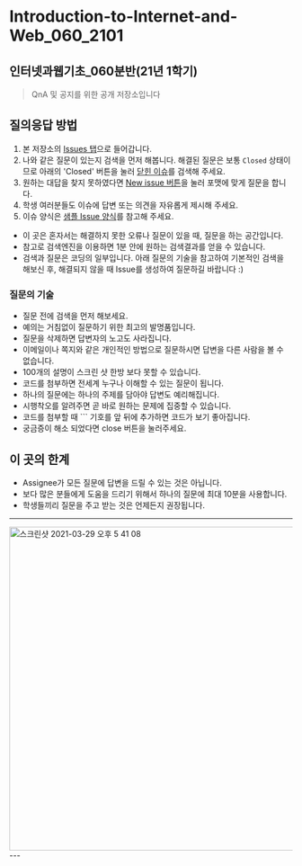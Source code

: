 # Introduction-to-Internet-and-Web_060_2101
## 인터넷과웹기초_060분반(21년 1학기)
> QnA 및 공지를 위한 공개 저장소입니다


## 질의응답 방법

1. 본 저장소의 [Issues 탭](https://github.com/haileykang/Introduction-to-Internet-and-Web_060_2101/issues)으로 들어갑니다.
2. 나와 같은 질문이 있는지 검색을 먼저 해봅니다. 해결된 질문은 보통 `Closed` 상태이므로 아래의 'Closed' 버튼을 눌러 [닫힌 이슈](https://github.com/haileykang/Introduction-to-Internet-and-Web_060_2101/issues?q=is%3Aissue+is%3Aclosed)를 검색해 주세요.
3. 원하는 대답을 찾지 못하였다면 [New issue 버튼](https://github.com/haileykang/Introduction-to-Internet-and-Web_060_2101/issues/new)을 눌러 포맷에 맞게 질문을 합니다.
4. 학생 여러분들도 이슈에 답변 또는 의견을 자유롭게 제시해 주세요.
5. 이슈 양식은 [샘플 Issue 양식](https://github.com/haileykang/Introduction-to-Internet-and-Web_060_2101/issues/1)를 참고해 주세요.


- 이 곳은 혼자서는 해결하지 못한 오류나 질문이 있을 때, 질문을 하는 공간입니다.
- 참고로 검색엔진을 이용하면 1분 안에 원하는 검색결과를 얻을 수 있습니다. 
- 검색과 질문은 코딩의 일부입니다. 아래 질문의 기술을 참고하여 기본적인 검색을 해보신 후, 해결되지 않을 때 Issue를 생성하여 질문하길 바랍니다 :)


### 질문의 기술	
- 질문 전에 검색을 먼저 해보세요.
- 예의는 거침없이 질문하기 위한 최고의 발명품입니다.	
- 질문을 삭제하면 답변자의 노고도 사라집니다.	
- 이메일이나 쪽지와 같은 개인적인 방법으로 질문하시면 답변을 다른 사람을 볼 수 없습니다.	
- 100개의 설명이 스크린 샷 한방 보다 못할 수 있습니다.	
- 코드를 첨부하면 전세계 누구나 이해할 수 있는 질문이 됩니다.	
- 하나의 질문에는 하나의 주제를 담아야 답변도 예리해집니다.	
- 시행착오를 알려주면 곧 바로 원하는 문제에 집중할 수 있습니다.
- 코드를 첨부할 때 \`\`\` 기호를 앞 뒤에 추가하면 코드가 보기 좋아집니다.
- 궁금증이 해소 되었다면 close 버튼을 눌러주세요.

## 이 곳의 한계
- Assignee가 모든 질문에 답변을 드릴 수 있는 것은 아닙니다.
- 보다 많은 분들에게 도움을 드리기 위해서 하나의 질문에 최대 10분을 사용합니다. 
- 학생들끼리 질문을 주고 받는 것은 언제든지 권장됩니다.

---
<img width="576" alt="스크린샷 2021-03-29 오후 5 41 08" src="https://user-images.githubusercontent.com/59238310/112811308-e546c480-90b6-11eb-888d-96992281ff21.png">
---

